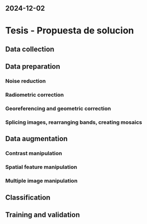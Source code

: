 2024-12-02
---
# Tesis - Propuesta de solucion

## Data collection


## Data preparation
### Noise reduction
### Radiometric correction
### Georeferencing and geometric correction
### Splicing images, rearranging bands, creating mosaics

## Data augmentation
### Contrast manipulation
### Spatial feature manipulation
### Multiple image manipulation

## Classification

## Training and validation



